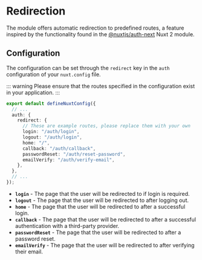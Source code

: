 # Redirection

The module offers automatic redirection to predefined routes, a feature inspired by the functionality found in the [@nuxtjs/auth-next](https://auth.nuxtjs.org) Nuxt 2 module.

## Configuration

The configuration can be set through the `redirect` key in the `auth` configuration of your `nuxt.config` file.

::: warning
Please ensure that the routes specified in the configuration exist in your application.
:::

```ts [nuxt.config.ts]
export default defineNuxtConfig({
  // ...
  auth: {
    redirect: {
      // These are example routes, please replace them with your own
      login: "/auth/login",
      logout: "/auth/login",
      home: "/",
      callback: "/auth/callback",
      passwordReset: "/auth/reset-password",
      emailVerify: "/auth/verify-email",
    },
  },
  // ...
});
```

- **`login`** - The page that the user will be redirected to if login is required.
- **`logout`** - The page that the user will be redirected to after logging out.
- **`home`** - The page that the user will be redirected to after a successful login.
- **`callback`** - The page that the user will be redirected to after a successful authentication with a third-party provider.
- **`passwordReset`** - The page that the user will be redirected to after a password reset.
- **`emailVerify`** - The page that the user will be redirected to after verifying their email.
